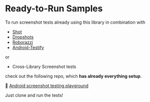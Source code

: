 # Ready-to-Run Samples

To run screenshot tests already using this library in combination with&#x20;

* [Shot](https://github.com/pedrovgs/Shot)
* [Dropshots](https://github.com/dropbox/dropshots)
* [Roborazzi](https://github.com/takahirom/roborazzi)
* [Android-Testify](https://github.com/ndtp/android-testify)

or &#x20;

* Cross-Library Screenshot tests

check out the following repo, which **has already everything setup**.

📸 [Android screenshot testing playground](https://github.com/sergio-sastre/Android-screenshot-testing-playground)

Just clone and run the tests!

